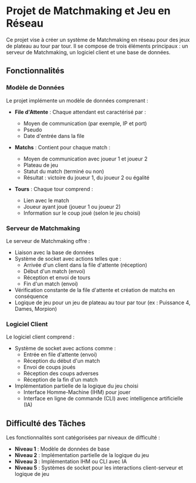 # Projet de Matchmaking et Jeu en Réseau

Ce projet vise à créer un système de Matchmaking en réseau pour des jeux de plateau au tour par tour. Il se compose de trois éléments principaux : un serveur de Matchmaking, un logiciel client et une base de données.

## Fonctionnalités

### Modèle de Données

Le projet implémente un modèle de données comprenant :

- **File d'Attente** : Chaque attendant est caractérisé par :
  - Moyen de communication (par exemple, IP et port)
  - Pseudo
  - Date d'entrée dans la file

- **Matchs** : Contient pour chaque match :
  - Moyen de communication avec joueur 1 et joueur 2
  - Plateau de jeu
  - Statut du match (terminé ou non)
  - Résultat : victoire du joueur 1, du joueur 2 ou égalité

- **Tours** : Chaque tour comprend :
  - Lien avec le match
  - Joueur ayant joué (joueur 1 ou joueur 2)
  - Information sur le coup joué (selon le jeu choisi)

### Serveur de Matchmaking

Le serveur de Matchmaking offre :

- Liaison avec la base de données
- Système de socket avec actions telles que :
  - Arrivée d'un client dans la file d'attente (réception)
  - Début d'un match (envoi)
  - Réception et envoi de tours
  - Fin d'un match (envoi)
- Vérification constante de la file d'attente et création de matchs en conséquence
- Logique de jeu pour un jeu de plateau au tour par tour (ex : Puissance 4, Dames, Morpion)

### Logiciel Client

Le logiciel client comprend :

- Système de socket avec actions comme :
  - Entrée en file d'attente (envoi)
  - Réception du début d'un match
  - Envoi de coups joués
  - Réception des coups adverses
  - Réception de la fin d'un match
- Implémentation partielle de la logique du jeu choisi
  - Interface Homme-Machine (IHM) pour jouer
  - Interface en ligne de commande (CLI) avec intelligence artificielle (IA)

## Difficulté des Tâches

Les fonctionnalités sont catégorisées par niveaux de difficulté :

- **Niveau 1** : Modèle de données de base
- **Niveau 2** : Implémentation partielle de la logique du jeu
- **Niveau 3** : Implémentation IHM ou CLI avec IA
- **Niveau 5** : Systèmes de socket pour les interactions client-serveur et logique de jeu
